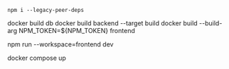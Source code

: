     npm i --legacy-peer-deps

docker build db
docker build backend --target build
docker build --build-arg NPM_TOKEN=${NPM_TOKEN} frontend

npm run --workspace=frontend dev

docker compose up

